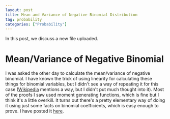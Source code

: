 ```yaml
---
layout: post
title: Mean and Variance of Negative Binomial Distribution
tag: probability
categories: ["Probability"]
---
```


In this post, we discuss a new file uploaded.

# Mean/Variance of Negative Binomial

I was asked the other day to calculate the mean/variance of negative binomial. I have known the trick of using linearity for calculating these things for binomial variables, but I didn't see a way of repeating it for this case ([Wikipedia](https://en.wikipedia.org/wiki/Negative_binomial_distribution#Expectation) mentions a way, but I didn't put much thought into it). Most of the proofs I saw used moment generating functions, which is fine but I think it's a little overkill. It turns out there's a pretty elementary way of doing it using just some facts on binomial coefficients, which is easy enough to prove. I have posted it [here](https://marshareb.github.io/files/binandnegbin.pdf).

